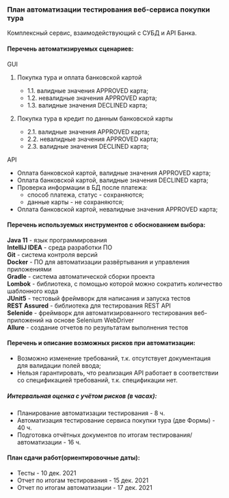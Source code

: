 ### План автоматизации тестирования веб-сервиса покупки тура
Комплексный сервис, взаимодействующий с СУБД и API Банка.
#### Перечень автоматизируемых сценариев:
GUI
1. Покупка тура и оплата банковской картой
   - 1.1. валидные значения APPROVED карта;
   - 1.2. невалидные значения APPROVED карта;
   - 1.3. валидные значения DECLINED карта;

2. Покупка тура в кредит по данным банковской карты
   - 2.1. валидные значения APPROVED карта;
   - 2.2. невалидные значения APPROVED карта;
   - 2.3. валидные значения DECLINED карта;

API
- Оплата банковской картой, валидные значения APPROVED карта;
- Оплата банковской картой, валидные значения DECLINED карта;
- Проверка информации в БД после платежа:
  - способ платежа, статус - сохраняются;
  - данные карты - не сохраняются;
- Оплата банковской картой, невалидные значения APPROVED карта;

#### Перечень используемых инструментов с обоснованием выбора:
**Java 11** - язык программирования  
**IntelliJ IDEA** - среда разработки ПО  
**Git** - система контроля версий  
**Docker** - ПО для автоматизации развёртывания и управления приложениями  
**Gradle** - система автоматической сборки проекта  
**Lombok** - библиотека, с помощью которой можно сократить количество шаблонного кода  
**JUnit5** - тестовый фреймворк для написания и запуска тестов  
**REST Assured** - библиотека для тестирования REST API  
**Selenide** - фреймворк для автоматизированного тестирования веб-приложений на основе Selenium WebDriver  
**Allure** - создание отчетов по результатам выполнения тестов  

#### Перечень и описание возможных рисков при автоматизации:
- Возможно изменение требований, т.к. отсутствует документация для валидации полей ввода;
- Нельзя гарантировать, что реализация API работает в соответствии со спецификацией требований, т.к. спецификации нет.
##### Интервальная оценка с учётом рисков (в часах):
- Планирование автоматизации тестирования - 8 ч.
- Автоматизация тестирование сервиса покупки тура (две Формы) - 40 ч.
- Подготовка отчётных документов по итогам тестирования/автоматизации - 16 ч.

#### План сдачи работ(ориентировочные даты):
- Тесты - 10 дек. 2021
- Отчет по итогам тестирования - 15 дек. 2021
- Отчет по итогам автоматизации - 17 дек. 2021
